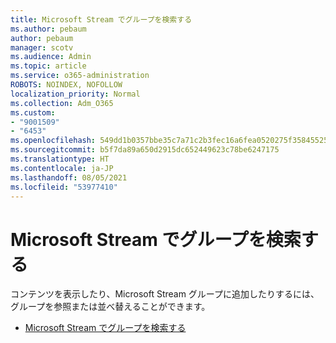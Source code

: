 ```yaml
---
title: Microsoft Stream でグループを検索する
ms.author: pebaum
author: pebaum
manager: scotv
ms.audience: Admin
ms.topic: article
ms.service: o365-administration
ROBOTS: NOINDEX, NOFOLLOW
localization_priority: Normal
ms.collection: Adm_O365
ms.custom:
- "9001509"
- "6453"
ms.openlocfilehash: 549dd1b0357bbe35c7a71c2b3fec16a6fea0520275f35845525aa28f8e7980c2
ms.sourcegitcommit: b5f7da89a650d2915dc652449623c78be6247175
ms.translationtype: HT
ms.contentlocale: ja-JP
ms.lasthandoff: 08/05/2021
ms.locfileid: "53977410"
---
```

# <a name="find-groups-in-microsoft-stream"></a>Microsoft Stream でグループを検索する

コンテンツを表示したり、Microsoft Stream グループに追加したりするには、グループを参照または並べ替えることができます。  

- [Microsoft Stream でグループを検索する](https://docs.microsoft.com/stream/portal-browse-filter-groups)
